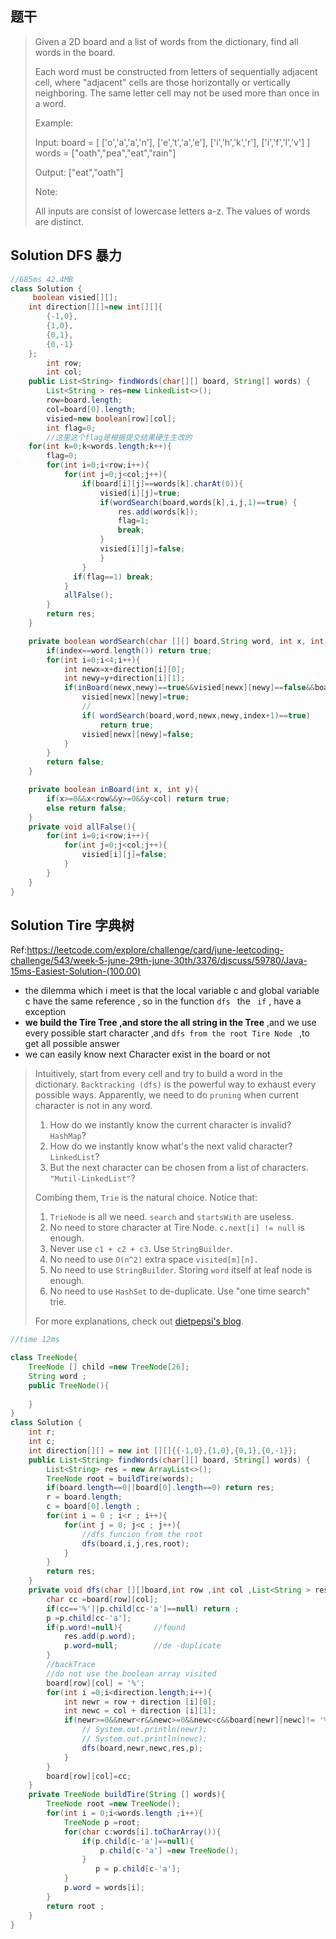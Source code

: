 ## 题干

> Given a 2D board and a list of words from the dictionary, find all words in the board.
>
> Each word must be constructed from letters of sequentially adjacent cell, where "adjacent" cells are those horizontally or vertically neighboring. The same letter cell may not be used more than once in a word.
>
>  
>
> Example:
>
> Input: 
> board = [
>   ['o','a','a','n'],
>   ['e','t','a','e'],
>   ['i','h','k','r'],
>   ['i','f','l','v']
> ]
> words = ["oath","pea","eat","rain"]
>
> Output: ["eat","oath"]
>
>
> Note:
>
> All inputs are consist of lowercase letters a-z.
> The values of words are distinct.

## Solution DFS 暴力

```java
//685ms 42.4MB
class Solution {
     boolean visied[][];
    int direction[][]=new int[][]{
        {-1,0},
        {1,0},
        {0,1},
        {0,-1}
    };
        int row;
        int col;
    public List<String> findWords(char[][] board, String[] words) {
        List<String > res=new LinkedList<>();
        row=board.length;
        col=board[0].length;
        visied=new boolean[row][col];
        int flag=0;
        //这里这个flag是根据提交结果硬生生改的
    for(int k=0;k<words.length;k++){
        flag=0;
        for(int i=0;i<row;i++){
            for(int j=0;j<col;j++){
                if(board[i][j]==words[k].charAt(0)){
                    visied[i][j]=true;
                    if(wordSearch(board,words[k],i,j,1)==true) {
                        res.add(words[k]);
                        flag=1;
                        break;
                    }
                    visied[i][j]=false;
                    }
                }
              if(flag==1) break;
            }
            allFalse();
        }
        return res;
    }

    private boolean wordSearch(char [][] board,String word, int x, int y ,int index){
        if(index==word.length()) return true;
        for(int i=0;i<4;i++){
            int newx=x+direction[i][0];
            int newy=y+direction[i][1];
            if(inBoard(newx,newy)==true&&visied[newx][newy]==false&&board[newx][newy]==word.charAt(index)){
                visied[newx][newy]=true;
                //
                if( wordSearch(board,word,newx,newy,index+1)==true)
                    return true;
                visied[newx][newy]=false;
            }
        }
        return false;
    }

    private boolean inBoard(int x, int y){
        if(x>=0&&x<row&&y>=0&&y<col) return true;
        else return false;
    }
    private void allFalse(){
        for(int i=0;i<row;i++){
            for(int j=0;j<col;j++){
                visied[i][j]=false;
            }
        }
    }
}
```



## Solution Tire 字典树



Ref:https://leetcode.com/explore/challenge/card/june-leetcoding-challenge/543/week-5-june-29th-june-30th/3376/discuss/59780/Java-15ms-Easiest-Solution-(100.00)

* the dilemma which i meet is that the local variable c and global variable c have the same reference , so in  the function ```dfs ``` the ``` if``` , have a exception
* **we build the Tire Tree ,and store  the all string in the Tree** ,and we  use every possible start character ,and ```dfs from the root Tire Node ``` ,to get all possible  answer
* we can easily know next Character exist in the board or not 

> Intuitively, start from every cell and try to build a word in the dictionary. `Backtracking (dfs)` is the powerful way to exhaust every possible ways. Apparently, we need to do `pruning` when current character is not in any word.
>
> 1. How do we instantly know the current character is invalid? `HashMap`?
> 2. How do we instantly know what's the next valid character? `LinkedList`?
> 3. But the next character can be chosen from a list of characters. `"Mutil-LinkedList"`?
>
> Combing them, `Trie` is the natural choice. Notice that:
>
> 1. `TrieNode` is all we need. `search` and `startsWith` are useless.
> 2. No need to store character at Tire Node. `c.next[i] != null` is enough.
> 3. Never use `c1 + c2 + c3`. Use `StringBuilder`.
> 4. No need to use `O(n^2)` extra space `visited[m][n].`
> 5. No need to use `StringBuilder`. Storing `word` itself at leaf node is enough.
> 6. No need to use `HashSet` to de-duplicate. Use "one time search" trie.
>
> 
>
> For more explanations, check out [dietpepsi's blog](http://algobox.org/word-search-ii/).



```java
//time 12ms

class TreeNode{
    TreeNode [] child =new TreeNode[26];
    String word ;
    public TreeNode(){
        
    }
}
class Solution {
    int r;
    int c;
    int direction[][] = new int [][]{{-1,0},{1,0},{0,1},{0,-1}};
    public List<String> findWords(char[][] board, String[] words) {
        List<String> res = new ArrayList<>();
        TreeNode root = buildTire(words);
        if(board.length==0||board[0].length==0) return res;
        r = board.length;
        c = board[0].length ;
        for(int i = 0 ; i<r ; i++){
            for(int j = 0; j<c ; j++){
                //dfs funcion from the root 
                dfs(board,i,j,res,root);
            }
        }
        return res;
    }
    private void dfs(char [][]board,int row ,int col ,List<String > res,TreeNode p){
        char cc =board[row][col];
        if(cc=='%'||p.child[cc-'a']==null) return ;
        p =p.child[cc-'a'];
        if(p.word!=null){		//found
            res.add(p.word);
            p.word=null;		//de -duplicate
        }
        //backTrace 
        //do not use the boolean array visited 
        board[row][col] = '%';
        for(int i =0;i<direction.length;i++){
            int newr = row + direction [i][0];
            int newc = col + direction [i][1];
            if(newr>=0&&newr<r&&newc>=0&&newc<c&&board[newr][newc]!= '%'){
                // System.out.println(newr);
                // System.out.println(newc);
                dfs(board,newr,newc,res,p);
            }
        }
        board[row][col]=cc;
    } 
    private TreeNode buildTire(String [] words){
        TreeNode root =new TreeNode();
        for(int i = 0;i<words.length ;i++){
            TreeNode p =root;
            for(char c:words[i].toCharArray()){
                if(p.child[c-'a']==null){
                    p.child[c-'a'] =new TreeNode();
                }
                   p = p.child[c-'a'];
            }
            p.word = words[i];
        }
        return root ;
    }
}
```

